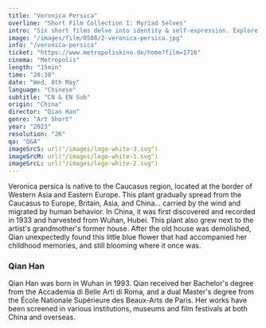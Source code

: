 ```yaml
---
title: "Veronica Persica"
overline: "Short Film Collection I: Myriad Selves"
intro: "Six short films delve into identity & self-expression. Explore female experiences, immigrant metaphors, dinosaurs vs. humanity, nature's diversity, & self-discovery through body & drag. From varied perspectives, they challenge us to find our place, value, and voice."
image: "/images/film/0508/2-veronica-persica.jpg"
info: "/veronica-persica"
ticket: "https://www.metropoliskino.de/home?film=1716"
cinema: "Metropolis"
length: "15min"
time: "20:30"
date: "Wed, 8th May"
language: "Chinese"
subtitle: "CN & EN Sub"
origin: "China"
director: "Qian Han"
genre: "Art Short"
year: "2023"
resolution: "2K"
qa: "Q&A"
imageSrcS: url("/images/logo-white-3.svg")
imageSrcM: url("/images/logo-white-1.svg")
imageSrcL: url("/images/logo-white-2.svg")
---
```


Veronica persica is native to the Caucasus region, located at the border of Western Asia and Eastern Europe. This plant gradually spread from the Caucasus to Europe, Britain, Asia, and China... carried by the wind and migrated by human behavior. In China, it was first discovered and recorded in 1933 and harvested from Wuhan, Hubei. This plant also grew next to the artist's grandmother's former house. After the old house was demolished, Qian unexpectedly found this little blue flower that had accompanied her childhood memories, and still blooming where it once was.

### Qian Han
Qian Han was born in Wuhan in 1993. Qian received her Bachelor's degree from the Accademia di Belle Arti di Roma, and a dual Master's degree from the École Nationale Supérieure des Beaux-Arts de Paris. Her works have been screened in various institutions, museums and film festivals at both China and overseas.


